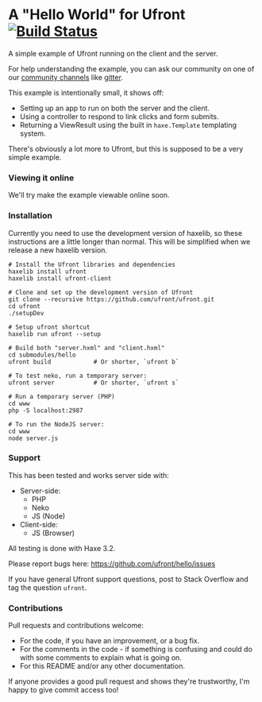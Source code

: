 # A "Hello World" for Ufront [![Build Status](https://travis-ci.org/npretto/hello.svg?branch=master)](https://travis-ci.org/npretto/hello)

A simple example of Ufront running on the client and the server.

For help understanding the example, you can ask our community on one of our [community channels](http://ufront.net/community/) like [gitter](http://gitter.im/ufront/ufront).

This example is intentionally small, it shows off:

- Setting up an app to run on both the server and the client.
- Using a controller to respond to link clicks and form submits.
- Returning a ViewResult using the built in `haxe.Template` templating system.

There's obviously a lot more to Ufront, but this is supposed to be a very simple example.

### Viewing it online

We'll try make the example viewable online soon.

### Installation

Currently you need to use the development version of haxelib, so these instructions are a little longer than normal.
This will be simplified when we release a new haxelib version.


	# Install the Ufront libraries and dependencies
	haxelib install ufront
	haxelib install ufront-client

	# Clone and set up the development version of Ufront
	git clone --recursive https://github.com/ufront/ufront.git
	cd ufront
	./setupDev

	# Setup ufront shortcut
	haxelib run ufront --setup

	# Build both "server.hxml" and "client.hxml"
	cd submodules/hello
	ufront build            # Or shorter, `ufront b`

	# To test neko, run a temporary server:
	ufront server           # Or shorter, `ufront s`

	# Run a temporary server (PHP)
	cd www
	php -S localhost:2987

	# To run the NodeJS server:
	cd www
	node server.js

### Support

This has been tested and works server side with:

* Server-side:
	* PHP
	* Neko
	* JS (Node)
* Client-side:
	* JS (Browser)

All testing is done with Haxe 3.2.

Please report bugs here: <https://github.com/ufront/hello/issues>

If you have general Ufront support questions, post to Stack Overflow and tag the question `ufront`.

### Contributions

Pull requests and contributions welcome:

- For the code, if you have an improvement, or a bug fix.
- For the comments in the code - if something is confusing and could do with some comments to explain what is going on.
- For this README and/or any other documentation.

If anyone provides a good pull request and shows they're trustworthy, I'm happy to give commit access too!
